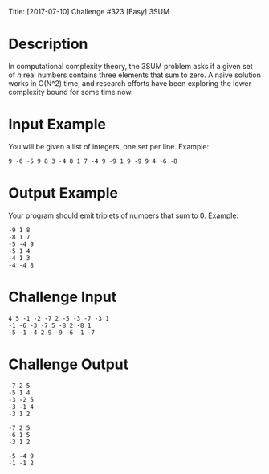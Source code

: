 Title: [2017-07-10] Challenge #323 [Easy] 3SUM

# Description

In computational complexity theory, the 3SUM problem asks if a given set of *n* real numbers contains three elements that sum to zero. A naive solution works in O(N^2) time, and research efforts have been exploring the lower complexity bound for some time now. 

# Input Example

You will be given a list of integers, one set per line. Example:

	9 -6 -5 9 8 3 -4 8 1 7 -4 9 -9 1 9 -9 9 4 -6 -8

# Output Example

Your program should emit triplets of numbers that sum to 0. Example:

	-9 1 8
	-8 1 7
	-5 -4 9
	-5 1 4
	-4 1 3
	-4 -4 8

# Challenge Input

	4 5 -1 -2 -7 2 -5 -3 -7 -3 1
	-1 -6 -3 -7 5 -8 2 -8 1
	-5 -1 -4 2 9 -9 -6 -1 -7

# Challenge Output

	-7 2 5
	-5 1 4
	-3 -2 5
	-3 -1 4
	-3 1 2
	
	-7 2 5
	-6 1 5
	-3 1 2
	
	-5 -4 9
	-1 -1 2
